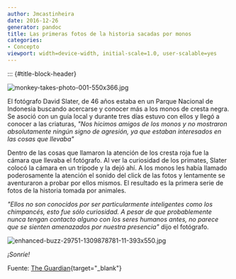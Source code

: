 ```yaml
---
author: Jmcastinheira
date: 2016-12-26
generator: pandoc
title: Las primeras fotos de la historia sacadas por monos
categories:
- Concepto
viewport: width=device-width, initial-scale=1.0, user-scalable=yes
---
```


::: {#title-block-header}

![monkey-takes-photo-001-550x366.jpg](http://static.betazeta.com/www.veoverde.com/docs/assets/images/2011/07/monkey-takes-photo-001-550x366.jpg?v=1309953818887)

El fotógrafo David Slater, de 46 años estaba en un Parque Nacional de
Indonesia buscando acercarse y conocer más a los monos de cresta negra.
Se asoció con un guía local y durante tres días estuvo con ellos y llegó
a conocer a las criaturas, *"Nos hicimos amigos de los monos y no
mostraron absolutamente ningún signo de agresión, ya que estaban
interesados en las cosas que llevaba"*

Dentro de las cosas que llamaron la atención de los cresta roja fue la
cámara que llevaba el fotógrafo. Al ver la curiosidad de los primates,
Slater colocó la cámara en un trípode y la dejó ahí. A los monos les
había llamado poderosamente la atención el sonido del click de las fotos
y lentamente se aventuraron a probar por ellos mismos. El resultado es
la primera serie de fotos de la historia tomada por animales.

*"Ellos no son conocidos por ser particularmente inteligentes como los
chimpancés, esto fue sólo curiosidad. A pesar de que probablemente nunca
tengan contacto alguno con los seres humanos antes, no parece que se
sienten amenazados por nuestra presencia"* dijo el fotógrafo.

![enhanced-buzz-29751-1309878781-11-393x550.jpg](http://static.betazeta.com/www.veoverde.com/docs/assets/images/2011/07/enhanced-buzz-29751-1309878781-11-393x550.jpg?v=1309953843232)

*¡Sonríe!*

Fuente: [The
Guardian](http://www.guardian.co.uk/world/2011/jul/04/shutter-happy-monkey-photographer#){target="_blank"}

